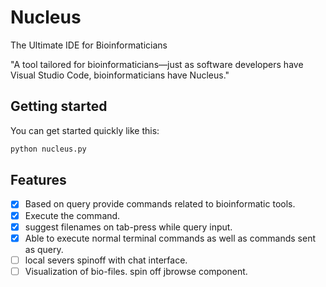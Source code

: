 
# Nucleus
The Ultimate IDE for Bioinformaticians

"A tool tailored for bioinformaticians—just as software developers have Visual Studio Code, bioinformaticians have Nucleus."


## Getting started

You can get started quickly like this:

```python
python nucleus.py
```

## Features
- [x] Based on query provide commands related to bioinformatic tools.
- [x] Execute the command.
- [x] suggest filenames on tab-press while query input.
- [x] Able to execute normal terminal commands as well as commands sent as query.
- [ ] local severs spinoff with chat interface.
- [ ] Visualization of bio-files. spin off jbrowse component.
